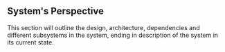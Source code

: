 ## System's Perspective

This section will outline the design, architecture, dependencies and different subsystems in the system, ending in description of the system in its current state.